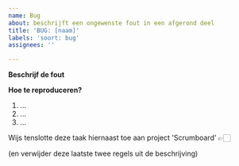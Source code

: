 ```yaml
---
name: Bug
about: beschrijft een ongewenste fout in een afgerond deel
title: 'BUG: [naam]'
labels: 'soort: bug'
assignees: ''

---
```


**Beschrijf de fout**


**Hoe te reproduceren?**

1. ...
2. ...
3. ...

Wijs tenslotte deze taak hiernaast toe aan project 'Scrumboard' 👉🏻

(en verwijder deze laatste twee regels uit de beschrijving)
